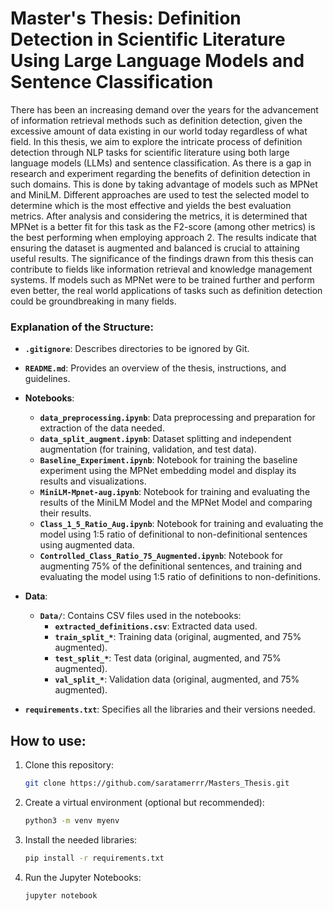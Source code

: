 # Master's Thesis: Definition Detection in Scientific Literature Using Large Language Models and Sentence Classification

There has been an increasing demand over the years for the advancement of information retrieval methods such as definition detection, given the excessive amount of data existing in our world today regardless of what field. In this thesis, we aim to explore the intricate process of definition detection through NLP tasks for scientific literature using both large language models (LLMs) and sentence classification. As there is a gap in research and experiment regarding the benefits of definition detection in such domains. This is done by taking advantage of models such as MPNet and MiniLM. Different approaches are used to test the selected model to determine which is the most effective and yields the best evaluation metrics. After analysis and considering the metrics, it is determined that MPNet is a better fit for this task as the F2-score (among other metrics) is the best performing when employing approach 2. The results indicate that ensuring the dataset is augmented and balanced is crucial to attaining useful results. The significance of the findings drawn from this thesis can contribute to fields like information retrieval and knowledge management systems. If models such as MPNet were to be trained further and perform even better, the real world applications of tasks such as definition detection could be groundbreaking in many fields.


### Explanation of the Structure:
 - **`.gitignore`**: Describes directories to be ignored by Git.
  - **`README.md`**: Provides an overview of the thesis, instructions, and guidelines.

- **Notebooks**:
  - **`data_preprocessing.ipynb`**: Data preprocessing and preparation for extraction of the data needed.
  - **`data_split_augment.ipynb`**: Dataset splitting and independent augmentation (for training, validation, and test data).
  - **`Baseline_Experiment.ipynb`**: Notebook for training the baseline experiment using the MPNet embedding model and display its results and visualizations.
  - **`MiniLM-Mpnet-aug.ipynb`**: Notebook for training and evaluating the results of the MiniLM Model and the MPNet Model and comparing their results.
  - **`Class_1_5_Ratio_Aug.ipynb`**: Notebook for training and evaluating the model using 1:5 ratio of definitional to non-definitional sentences using augmented data.
  - **`Controlled_Class_Ratio_75_Augmented.ipynb`**: Notebook for augmenting 75% of the definitional sentences, and training and evaluating the model using 1:5 ratio of definitions to non-definitions.

- **Data**:
  - **`Data/`**: Contains CSV files used in the notebooks:
    - **`extracted_definitions.csv`**: Extracted data used.
    - **`train_split_*`**: Training data (original, augmented, and 75% augmented).
    - **`test_split_*`**: Test data (original, augmented, and 75% augmented).
    - **`val_split_*`**: Validation data (original, augmented, and 75% augmented).

- **`requirements.txt`**: Specifies all the libraries and their versions needed.

## How to use:
1. Clone this repository:
   ```bash
   git clone https://github.com/saratamerrr/Masters_Thesis.git
   ```
2. Create a virtual environment (optional but recommended):
   ```bash
   python3 -m venv myenv
   ```
3. Install the needed libraries:
   ```bash
   pip install -r requirements.txt
   ```
4. Run the Jupyter Notebooks:
   ```bash
   jupyter notebook
   ```
   
